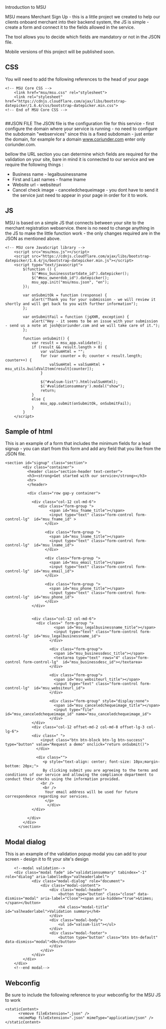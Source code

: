 Introduction to MSU 

MSU means Merchant Sign Up - this is a little project we created to help our clients onboard merchant into their backend system, the JS is simple - create a form and connect it to the fields allowed in the service. 

The tool allows you to decide which fields are mandatory or not in the JSON file.

Mobile versions of this project will be published soon. 

## CSS
You will need to add the following references to the head of your page

```
<!-- MSU Core CSS -->
    <link href="msu/msu.css" rel="stylesheet">
    <link rel="stylesheet" href="https://cdnjs.cloudflare.com/ajax/libs/bootstrap-datepicker/1.6.4/css/bootstrap-datepicker.min.css">
<!-- End of MSU Core CSS -->   
    
```
##JSON FILE
The JSON file is the configuration file for this service - first configure the domain where your service is running - no need to configure the subdomain "webservices" since this is a fixed subdomain - just enter the domain, for example for a domain  www.coriunder.com enter only coriunder.com.

bellow the URL section you can determine which fields are required for the validation on your site, bare in mind it is connected to our service and we require the following things : 

- Business name - legalbusinessname
- First and Last names - fname lname
- Website url - websiteurl
- Cancel check image - canceledchequeimage - you dont have to send it the service just need to appear in your page in order for it to work.


## JS
MSU is based on a simple JS that connects between your site to the merchant registration webservice.
there is no need to change anything in the JS to make the little function work - the only changes required are in the JSON as mentioned above.

```
<!-- MSU core JavaScript library -->
    <script src="msu/msu.js"></script>
    <script src="https://cdnjs.cloudflare.com/ajax/libs/bootstrap-datepicker/1.6.4/js/bootstrap-datepicker.min.js"></script>
    <script type="text/javascript">
        $(function () {
            $("#msu_businessstartdate_id").datepicker();
            $("#msu_ownerdob_id").datepicker();
            msu_app.init("msu/msu.json", "en");
        });

        var onSubmitOk = function (response) {
            alert("Thank you for your submission - we will review it shortly and will get back to you with further information");
        };

        var onSubmitFail = function (jqXHR, exception) {
            alert("Hey - it seems to be an issue with your submission - send us a note at josh@coriunder.com and we will take care of it.");
        };

        function onSubmit() {
            var result = msu_app.validate();
            if (result && result.length > 0) {
                var valSumHtml = "";
                for (var counter = 0; counter < result.length; counter++) {
                    valSumHtml = valSumHtml + msu_utils.buildValItem(result[counter]);
                }

                $("#valsum-list").html(valSumHtml);
                $('#validationsummary').modal("show");
                return;
            }
            else {
                msu_app.submit(onSubmitOk, onSubmitFail);
            }
        }
    </script>
```
## Sample of html 

This is an example of a form that includes the minimum fields for a lead signup - you can start from this form and add any field that you like from the JSON file.

```
<section id="signup" class="section">
        <div class="container">
          <header class="section-header text-center">
          <h3><strong>Get started with our service</strong></h3>
          <hr>
          </header>
        
          <div class="row gap-y container">
            
            <div class="col-12 col-md-6">
               <div class="form-group ">
                    <span id="msu_fname_title"></span>
                    <input type="text" class="form-control form-control-lg"  id="msu_fname_id" >
                  </div>

                  <div class="form-group ">
                    <span id="msu_lname_title"></span>
                    <input type="text" class="form-control form-control-lg"  id="msu_lname_id">
                  </div>

                  <div class="form-group ">
                    <span id="msu_email_title"></span>
                    <input type="text" class="form-control form-control-lg"  id="msu_email_id">
                  </div>

                  <div class="form-group ">
                    <span id="msu_phone_title"></span>
                    <input type="text" class="form-control form-control-lg"  id="msu_phone_id">
                  </div>
            </div>


            <div class="col-12 col-md-6">
              <div class=" form-group ">
                      <span id="msu_legalbusinessname_title"></span>
                      <input type="text" class="form-control form-control-lg"  id="msu_legalbusinessname_id">
                    </div>

                    <div class="form-group">
                      <span id="msu_businessdesc_title"></span>
                      <textarea type="text" rows="4" class="form-control form-control-lg"  id="msu_businessdesc_id"></textarea>
                    </div>

                    <div class="form-group">
                      <span id="msu_websiteurl_title"></span>
                      <input type="text" class="form-control form-control-lg"  id="msu_websiteurl_id">
                    </div>

                    <div class="form-group" style="display:none">
                      <span id="msu_canceledchequeimage_title"></span>
                      <input type="file"   id="msu_canceledchequeimage_id" name="msu_canceledchequeimage_id">
                    </div>
            </div>
            <div class="col-12 offset-md-2 col-md-8 offset-lg-3 col-lg-6">
            <div class=" ">
                <input class="btn btn-block btn-lg btn-success" type="button" value="Request a demo" onclick="return onSubmit()">
              </div>
          
              <div class="">
                 <p style="text-align: center; font-size: 10px;margin-bottom: 20px;">
                 By clicking submit you are agreeing to the terms and conditions of our service and allowing the compliance department to conduct their checks using the information provided.
                <br />
                 <br />
                  Your email address will be used for future correspondence regarding our services.
                  </p>
                   </div>
            </div>
            
          </div>
        </div>
      </section>
```



## Modal dialog
This is an example of the validation popup modal you can add to your screen - design it to fit your site's design

```  
    <!--modal validation-->
    <div class="modal fade" id="validationsummary" tabindex="-1" role="dialog" aria-labelledby="valheaderlabel">
            <div class="modal-dialog" role="document">
                <div class="modal-content">
                    <div class="modal-header">
                        <button type="button" class="close" data-dismiss="modal" aria-label="Close"><span aria-hidden="true">&times;</span></button>
                        <h4 class="modal-title" id="valheaderlabel">Validation summary</h4>
                    </div>
                    <div class="modal-body">
                        <ul id="valsum-list"></ul>
                    </div>
                    <div class="modal-footer">
                        <button type="button" class="btn btn-default" data-dismiss="modal">Ok</button>
                    </div>
                </div>
            </div>
        </div>
    </div>
    <!--end modal-->
```

## Webconfig
Be sure to include the following reference to your webconfig for the MSU JS to work

```
<staticContent>
      <remove fileExtension=".json" />
      <mimeMap fileExtension=".json" mimeType="application/json" />
</staticContent>
```

